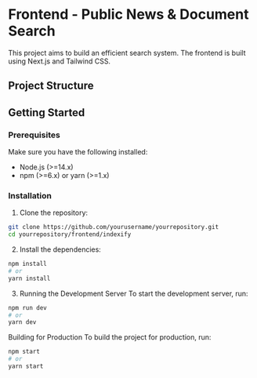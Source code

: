 # Frontend - Public News & Document Search

This project aims to build an efficient search system. The frontend is built using Next.js and Tailwind CSS.

## Project Structure

## Getting Started

### Prerequisites

Make sure you have the following installed:

- Node.js (>=14.x)
- npm (>=6.x) or yarn (>=1.x)

### Installation

1. Clone the repository:

```sh
git clone https://github.com/yourusername/yourrepository.git
cd yourrepository/frontend/indexify
```

2. Install the dependencies:

```sh
npm install
# or
yarn install
```

3. Running the Development Server
   To start the development server, run:

```sh
npm run dev
# or
yarn dev
```

Building for Production
To build the project for production, run:

```sh
npm start
# or
yarn start
```
